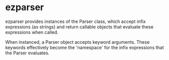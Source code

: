 # ezparser
ezparser provides instances of the Parser class, which accept infix expressions (as strings) and return callable objects that evaluate these expressions when called.

When instanced, a Parser object accepts keyword arguments. These keywords effectively become the 'namespace' for the infix expressions that the Parser evaluates. 
